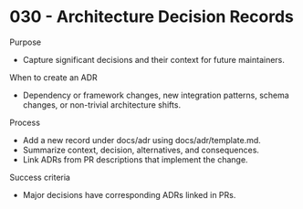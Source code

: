 # 030 - Architecture Decision Records

Purpose
- Capture significant decisions and their context for future maintainers.

When to create an ADR
- Dependency or framework changes, new integration patterns, schema changes, or non-trivial architecture shifts.

Process
- Add a new record under docs/adr using docs/adr/template.md.
- Summarize context, decision, alternatives, and consequences.
- Link ADRs from PR descriptions that implement the change.

Success criteria
- Major decisions have corresponding ADRs linked in PRs.